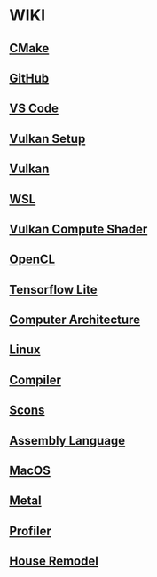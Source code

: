 # WIKI

## [CMake](https://github.com/gpuwangge/Wiki/blob/main/documents/CMake.md)

## [GitHub](https://github.com/gpuwangge/Wiki/blob/main/documents/GitHub.md)

## [VS Code](https://github.com/gpuwangge/Wiki/blob/main/documents/VSCode.md)

## [Vulkan Setup](https://github.com/gpuwangge/Wiki/blob/main/documents/VulkanSetup.md)

## [Vulkan](https://github.com/gpuwangge/Wiki/blob/main/documents/Vulkan.md)

## [WSL](https://github.com/gpuwangge/Wiki/blob/main/documents/WSL.md)

## [Vulkan Compute Shader](https://github.com/gpuwangge/Wiki/blob/main/documents/VulkanComputeShader.md)

## [OpenCL](https://github.com/gpuwangge/Wiki/blob/main/documents/OpenCL.md)  

## [Tensorflow Lite](https://github.com/gpuwangge/Wiki/blob/main/documents/TensorflowLite.md)  

## [Computer Architecture](https://github.com/gpuwangge/Wiki/blob/main/documents/ComputerArchitecture.md)  

## [Linux](https://github.com/gpuwangge/Wiki/blob/main/documents/Linux.md)  

## [Compiler](https://github.com/gpuwangge/Wiki/blob/main/documents/Compiler.md)  

## [Scons](https://github.com/gpuwangge/Wiki/blob/main/documents/Scons.md) 

## [Assembly Language](https://github.com/gpuwangge/Wiki/blob/main/documents/AssemblyLanguage.md) 

## [MacOS](https://github.com/gpuwangge/Wiki/blob/main/documents/MacOS.md) 

## [Metal](https://github.com/gpuwangge/Wiki/blob/main/documents/Metal.md) 

## [Profiler](https://github.com/gpuwangge/Wiki/blob/main/documents/Profiler.md) 

## [House Remodel](https://github.com/gpuwangge/Wiki/blob/main/documents/HouseRemodel.md)   




